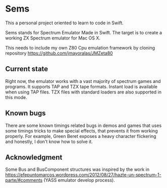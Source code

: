 # Sems

This a personal project oriented to learn to code in Swift.

Sems stands for Spectrum Emulator Made in Swift. The target is to create a working ZX Spectrum emulator for Mac OS X.

This needs to include my own Z80 Cpu emulation framework by cloning repository https://github.com/jmayoralas/JMZeta80

## Current state

Right now, the emulator works with a vast majority of spectrum games and programs. It supports TAP and TZX tape formats. Instant load is available when using TAP files. TZX files with standard loaders are also supported in this mode.

## Known bugs

There are some known timings related bugs in demos and games that uses some timings tricks to make special effects, that prevents it from working properly. For example, Green Beret exposes a heavy character flickering and honestly, I don't know how to solve it.

## Acknowledgment

Some Bus and BusComponent structures was inspired by the work in https://efepuntomarcos.wordpress.com/2012/08/27/hazte-un-spectrum-1-parte/#comments (YASS emulator develop process).
